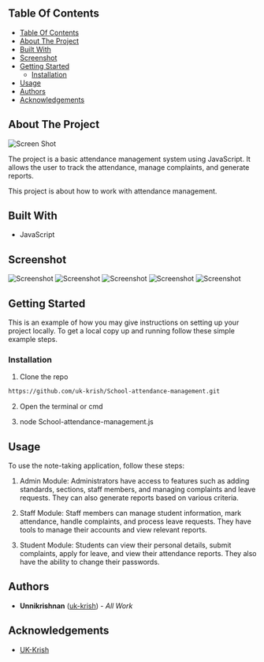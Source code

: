 <br/>

## Table Of Contents

- [Table Of Contents](#table-of-contents)
- [About The Project](#about-the-project)
- [Built With](#built-with)
- [Screenshot](#screenshot)
- [Getting Started](#getting-started)
  - [Installation](#installation)
- [Usage](#usage)
- [Authors](#authors)
- [Acknowledgements](#acknowledgements)

## About The Project

![Screen Shot](Screenshot/1.png)

The project is a basic attendance management system using JavaScript. It allows the user to track the attendance, manage complaints, and generate reports.

This project is about how to work with attendance management.

## Built With


* JavaScript

## Screenshot

![Screenshot](Screenshot/1.1.png)
![Screenshot](Screenshot/2.png)
![Screenshot](Screenshot/3.png)
![Screenshot](Screenshot/4.png)
![Screenshot](Screenshot/5.png)

## Getting Started



This is an example of how you may give instructions on setting up your project locally.
To get a local copy up and running follow these simple example steps.


### Installation

1. Clone the repo

```sh
https://github.com/uk-krish/School-attendance-management.git
```

2. Open the terminal or cmd

3. node School-attendance-management.js

## Usage
To use the note-taking application, follow these steps:


1. Admin Module: 
Administrators have access to features such as adding standards, sections, staff members, and managing complaints and leave requests. They can also generate reports based on various criteria.

2. Staff Module: 
Staff members can manage student information, mark attendance, handle complaints, and process leave requests. They have tools to manage their accounts and view relevant reports.

3. Student Module: 
Students can view their personal details, submit complaints, apply for leave, and view their attendance reports. They also have the ability to change their passwords.

## Authors

* **Unnikrishnan** ([uk-krish](https://github.com/uk-krish)) - *All Work*

## Acknowledgements

* [UK-Krish](https://github.com/uk-krish)
